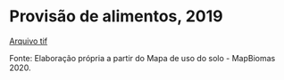 # Provisão de alimentos, 2019


[Arquivo tif]()

Fonte: Elaboração própria a partir do Mapa de uso do solo - MapBiomas 2020.